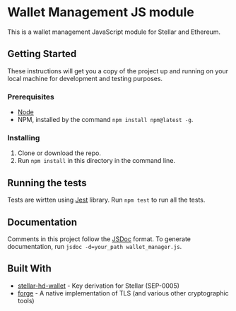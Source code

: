 # Wallet Management JS module
This is a wallet management JavaScript module for Stellar and Ethereum.
## Getting Started
These instructions will get you a copy of the project up and running on your local machine for development and testing purposes.
### Prerequisites
* [Node](https://nodejs.org/en/download/)
* NPM, installed by the command `npm install npm@latest -g`.
### Installing
1. Clone or download the repo.
2. Run `npm install` in this directory in the command line.
## Running the tests
Tests are wirtten using [Jest](https://jestjs.io/) library.
Run `npm test` to run all the tests.

## Documentation
Comments in this project follow the [JSDoc](http://usejsdoc.org/index.html) format.
To generate documentation, run `jsdoc -d=your_path wallet_manager.js`.
## Built With
* [stellar-hd-wallet](https://www.npmjs.com/package/stellar-hd-wallet) - Key derivation for Stellar (SEP-0005)
* [forge](https://www.npmjs.com/package/node-forge) - A native implementation of TLS (and various other cryptographic tools)

